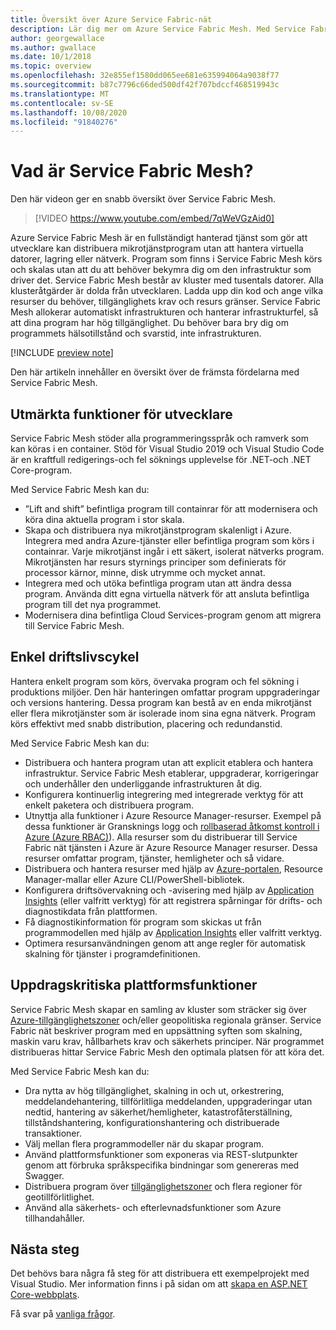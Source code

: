 ```yaml
---
title: Översikt över Azure Service Fabric-nät
description: Lär dig mer om Azure Service Fabric Mesh. Med Service Fabric Mesh kan du distribuera och skala ditt program utan att behöva bekymra dig om programmets infrastrukturbehov.
author: georgewallace
ms.author: gwallace
ms.date: 10/1/2018
ms.topic: overview
ms.openlocfilehash: 32e855ef1580dd065ee681e635994064a9038f77
ms.sourcegitcommit: b87c7796c66ded500df42f707bdccf468519943c
ms.translationtype: MT
ms.contentlocale: sv-SE
ms.lasthandoff: 10/08/2020
ms.locfileid: "91840276"
---
```

# <a name="what-is-service-fabric-mesh"></a>Vad är Service Fabric Mesh?

Den här videon ger en snabb översikt över Service Fabric Mesh.
> [!VIDEO https://www.youtube.com/embed/7qWeVGzAid0]

Azure Service Fabric Mesh är en fullständigt hanterad tjänst som gör att utvecklare kan distribuera mikrotjänstprogram utan att hantera virtuella datorer, lagring eller nätverk. Program som finns i Service Fabric Mesh körs och skalas utan att du att behöver bekymra dig om den infrastruktur som driver det.  Service Fabric Mesh består av kluster med tusentals datorer.  Alla klusteråtgärder är dolda från utvecklaren. Ladda upp din kod och ange vilka resurser du behöver, tillgänglighets krav och resurs gränser.  Service Fabric Mesh allokerar automatiskt infrastrukturen och hanterar infrastrukturfel, så att dina program har hög tillgänglighet. Du behöver bara bry dig om programmets hälsotillstånd och svarstid, inte infrastrukturen.  

[!INCLUDE [preview note](./includes/include-preview-note.md)]

Den här artikeln innehåller en översikt över de främsta fördelarna med Service Fabric Mesh.

## <a name="great-developer-experience"></a>Utmärkta funktioner för utvecklare

Service Fabric Mesh stöder alla programmeringsspråk och ramverk som kan köras i en container. Stöd för Visual Studio 2019 och Visual Studio Code är en kraftfull redigerings-och fel söknings upplevelse för .NET-och .NET Core-program. 

Med Service Fabric Mesh kan du:

- ”Lift and shift” befintliga program till containrar för att modernisera och köra dina aktuella program i stor skala.
- Skapa och distribuera nya mikrotjänstprogram skalenligt i Azure.  Integrera med andra Azure-tjänster eller befintliga program som körs i containrar. Varje mikrotjänst ingår i ett säkert, isolerat nätverks program. Mikrotjänsten har resurs styrnings principer som definierats för processor kärnor, minne, disk utrymme och mycket annat.
- Integrera med och utöka befintliga program utan att ändra dessa program. Använda ditt egna virtuella nätverk för att ansluta befintliga program till det nya programmet.  
- Modernisera dina befintliga Cloud Services-program genom att migrera till Service Fabric Mesh.  

## <a name="simple-operational-lifecycle"></a>Enkel driftslivscykel

Hantera enkelt program som körs, övervaka program och fel sökning i produktions miljöer. Den här hanteringen omfattar program uppgraderingar och versions hantering. Dessa program kan bestå av en enda mikrotjänst eller flera mikrotjänster som är isolerade inom sina egna nätverk. Program körs effektivt med snabb distribution, placering och redundanstid.

Med Service Fabric Mesh kan du:

- Distribuera och hantera program utan att explicit etablera och hantera infrastruktur.  Service Fabric Mesh etablerar, uppgraderar, korrigeringar och underhåller den underliggande infrastrukturen åt dig.
- Konfigurera kontinuerlig integrering med integrerade verktyg för att enkelt paketera och distribuera program.
- Utnyttja alla funktioner i Azure Resource Manager-resurser. Exempel på dessa funktioner är Gransknings logg och [rollbaserad åtkomst kontroll i Azure (Azure RBAC)](../role-based-access-control/overview.md)). Alla resurser som du distribuerar till Service Fabric nät tjänsten i Azure är Azure Resource Manager resurser. Dessa resurser omfattar program, tjänster, hemligheter och så vidare.
- Distribuera och hantera resurser med hjälp av [Azure-portalen](https://portal.azure.com), Resource Manager-mallar eller Azure CLI/PowerShell-bibliotek.
- Konfigurera driftsövervakning och -avisering med hjälp av [Application Insights](/azure/application-insights/) (eller valfritt verktyg) för att registrera spårningar för drifts- och diagnostikdata från plattformen.
- Få diagnostikinformation för program som skickas ut från programmodellen med hjälp av [Application Insights](/azure/application-insights/) eller valfritt verktyg.
- Optimera resursanvändningen genom att ange regler för automatisk skalning för tjänster i programdefinitionen.

## <a name="mission-critical-platform-capabilities"></a>Uppdragskritiska plattformsfunktioner

Service Fabric Mesh skapar en samling av kluster som sträcker sig över [Azure-tillgänglighetszoner](../availability-zones/az-overview.md) och/eller geopolitiska regionala gränser. Service Fabric nät beskriver program med en uppsättning syften som skalning, maskin varu krav, hållbarhets krav och säkerhets principer.  När programmet distribueras hittar Service Fabric Mesh den optimala platsen för att köra det.

Med Service Fabric Mesh kan du:

- Dra nytta av hög tillgänglighet, skalning in och ut, orkestrering, meddelandehantering, tillförlitliga meddelanden, uppgraderingar utan nedtid, hantering av säkerhet/hemligheter, katastrofåterställning, tillståndshantering, konfigurationshantering och distribuerade transaktioner.
- Välj mellan flera programmodeller när du skapar program.
- Använd plattformsfunktioner som exponeras via REST-slutpunkter genom att förbruka språkspecifika bindningar som genereras med Swagger.
- Distribuera program över [tillgänglighetszoner](../availability-zones/az-overview.md) och flera regioner för geotillförlitlighet.
- Använd alla säkerhets- och efterlevnadsfunktioner som Azure tillhandahåller.

## <a name="next-steps"></a>Nästa steg

Det behövs bara några få steg för att distribuera ett exempelprojekt med Visual Studio. Mer information finns i på sidan om att [skapa en ASP.NET Core-webbplats](service-fabric-mesh-quickstart-dotnet-core.md). 

Få svar på [vanliga frågor](service-fabric-mesh-faq.md).


<!-- Links -->

[service-fabric-overview]: ../service-fabric/service-fabric-overview.md
